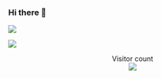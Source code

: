 ### Hi there 👋

![](https://i.pinimg.com/originals/85/27/70/8527706053a4d46fbc1042229f12a06e.gif)

<!--
**Vishallas/Vishallas** is a ✨ _special_ ✨ repository because its `README.md` (this file) appears on your GitHub profile.

Here are some ideas to get you started:

- 🔭 I’m currently working on ...
- 🌱 I’m currently learning ...
- 👯 I’m looking to collaborate on ...
- 🤔 I’m looking for help with ...
- 💬 Ask me about ...
- 📫 How to reach me: ...
- 😄 Pronouns: ...
- ⚡ Fun fact: ...
-->
<img src="https://i.pinimg.com/originals/85/27/70/8527706053a4d46fbc1042229f12a06e.gif" align="center" />
<p align="center"> 
  Visitor count<br>
  <img src="https://profile-counter.glitch.me/insolitum/count.svg" />
</p>
